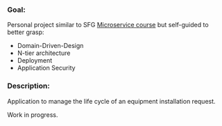 ### Goal:

Personal project similar to SFG [Microservice course](https://www.udemy.com/course/spring-boot-microservices-with-spring-cloud-beginner-to-guru) but self-guided to better grasp:
 - Domain-Driven-Design
 - N-tier architecture
 - Deployment
 - Application Security

### Description:

Application to manage the life cycle of an equipment installation request.

Work in progress.
